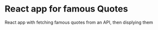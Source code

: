 # React app for famous Quotes
 React app with fetching famous quotes from an API, then displying them
